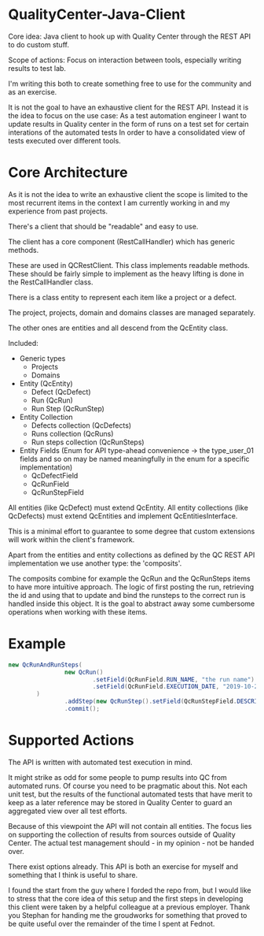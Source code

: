 # QualityCenter-Java-Client
Core idea:
Java client to hook up with Quality Center through the REST API to do custom stuff.

Scope of actions: Focus on interaction between tools, especially writing results to test lab.

I'm writing this both to create something free to use for the community and as an exercise.

It is not the goal to have an exhaustive client for the REST API. Instead it is the idea to focus on the use case:
As a test automation engineer
I want to update results in Quality center in the form of runs on a test set for certain interations of the automated tests
In order to have a consolidated view of tests executed over different tools.

# Core Architecture
As it is not the idea to write an exhaustive client the scope is limited to the most recurrent items in the context I am currently working in and my experience from past projects.

There's a client that should be "readable" and easy to use.

The client has a core component (RestCallHandler) which has generic methods.

These are used in QCRestClient. This class implements readable methods. These should be fairly simple to implement as the heavy lifting is done in the RestCallHandler class.

There is a class entity to represent each item like a project or a defect.

The project, projects, domain and domains classes are managed separately.

The other ones are entities and all descend from the QcEntity class.

Included:
* Generic types
  * Projects
  * Domains
* Entity (QcEntity)
  * Defect (QcDefect)
  * Run (QcRun)
  * Run Step (QcRunStep)
* Entity Collection
  * Defects collection (QcDefects)
  * Runs collection (QcRuns)
  * Run steps collection (QcRunSteps)
* Entity Fields (Enum for API type-ahead convenience -> the type_user_01 fields and so on may be named meaningfully in the enum for a specific implementation)
  * QcDefectField
  * QcRunField
  * QcRunStepField

All entities (like QcDefect) must extend QcEntity.
All entity collections (like QcDefects) must extend QcEntities and implement QcEntitiesInterface.

This is a minimal effort to guarantee to some degree that custom extensions will work within the client's framework.

Apart from the entities and entity collections as defined by the QC REST API implementation we use another type:
the 'composits'.

The composits combine for example the QcRun and the QcRunSteps items to have more intuïtive approach.
The logic of first posting the run, retrieving the id and using that to update and bind the runsteps to the correct run is handled inside this object.
It is the goal to abstract away some cumbersome operations when working with these items.

# Example
````Java
new QcRunAndRunSteps(
                new QcRun()
                        .setField(QcRunField.RUN_NAME, "the run name")
                        .setField(QcRunField.EXECUTION_DATE, "2019-10-27")
        )
                .addStep(new QcRunStep().setField(QcRunStepField.DESCRIPTION, "the description of the step"))
                .commit();
````
# Supported Actions
The API is written with automated test execution in mind.

It might strike as odd for some people to pump results into QC from automated runs. Of course you need to be pragmatic about this. Not each unit test, but the results of the functional automated tests that have merit to keep as a later reference may be stored in Quality Center to guard an aggregated view over all test efforts.

Because of this viewpoint the API will not contain all entities. The focus lies on supporting the collection of results from sources outside of Quality Center. The actual test management should - in my opinion - not be handed over.

There exist options already. This API is both an exercise for myself and something that I think is useful to share.

I found the start from the guy where I forded the repo from, but I would like to stress that the core idea of this setup and the first steps in developing this client were taken by a helpful colleague at a previous employer. Thank you Stephan for handing me the groudworks for something that proved to be quite useful over the remainder of the time I spent at Fednot.
